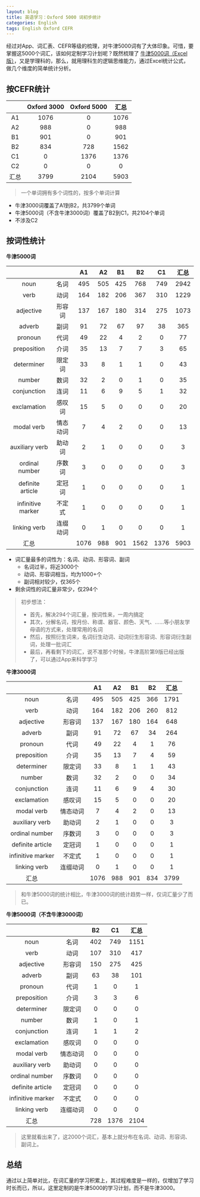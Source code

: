```yaml
---
layout: blog
title: 英语学习：Oxford 5000 词初步统计
categories: English
tags: English Oxford CEFR
---
```


经过对App、词汇表、CEFR等级的梳理，对牛津5000词有了大体印象。可惜，要掌握这5000个词汇，该如何定制学习计划呢？既然梳理了 [牛津5000词（Excel版）](/resources/oxford/Oxford-5000.xlsx "牛津5000词（Excel版）")，又是学理科的，那么，就用理科生的逻辑思维能力，通过Excel统计公式，做几个维度的简单统计分析。

## 按CEFR统计

|  | Oxford 3000 | Oxford 5000 | 汇总 |
| :-----: | :-----: | :-----: | :-----: |
| A1 | 1076 | 0 | 1076 |
| A2 | 988 | 0 | 988 |
| B1 | 901 | 0 | 901 |
| B2 | 834 | 728 | 1562 |
| C1 | 0 | 1376 | 1376 |
| C2 | 0 | 0 | 0 |
| 汇总 | 3799 | 2104 | 5903 |

> 一个单词拥有多个词性的，按多个单词计算

* 牛津3000词覆盖了A1到B2，共3799个单词
* 牛津5000词（不含牛津3000词）覆盖了B2到C1，共2104个单词
* 不涉及C2

## 按词性统计

**牛津5000词**

|  |  | A1 | A2 | B1 | B2 | C1 | 汇总 |
| :-----: | :-----: | :-----: | :-----: | :-----: | :-----: | :-----: | :-----: |
| noun | 名词 | 495 | 505 | 425 | 768 | 749 | 2942 |
| verb | 动词 | 164 | 182 | 206 | 367 | 310 | 1229 |
| adjective | 形容词 | 137 | 167 | 180 | 314 | 275 | 1073 |
| adverb | 副词 | 91 | 72 | 67 | 97 | 38 | 365 |
| pronoun | 代词 | 49 | 22 | 4 | 2 | 0 | 77 |
| preposition | 介词 | 35 | 13 | 7 | 7 | 3 | 65 |
| determiner | 限定词 | 33 | 8 | 1 | 1 | 0 | 43 |
| number | 数词 | 32 | 2 | 0 | 1 | 0 | 35 |
| conjunction | 连词 | 11 | 6 | 9 | 5 | 1 | 32 |
| exclamation | 感叹词 | 15 | 5 | 0 | 0 | 0 | 20 |
| modal verb | 情态动词 | 7 | 4 | 2 | 0 | 0 | 13 |
| auxiliary verb | 助动词 | 2 | 1 | 0 | 0 | 0 | 3 |
| ordinal number | 序数词 | 3 | 0 | 0 | 0 | 0 | 3 |
| definite article | 定冠词 | 1 | 0 | 0 | 0 | 0 | 1 |
| infinitive marker | 不定式 | 1 | 0 | 0 | 0 | 0 | 1 |
| linking verb | 连缀动词 | 0 | 1 | 0 | 0 | 0 | 1 |
| 汇总 |  | 1076 | 988 | 901 | 1562 | 1376 | 5903 |


* 词汇量最多的词性为：名词、动词、形容词、副词
  * 名词过半，将近3000个
  * 动词、形容词相当，均为1000+个
  * 副词相对较少，仅365个
* 剩余词性的词汇量非常少，仅294个

> 初步想法：
> 
> * 首先，解决294个词汇量，按词性来，一周内搞定
> * 其次，分解名词，按月份、称谓、器官、颜色、天气、……等小朋友学母语的方式来，处理常用的名词
> * 然后，按照衍生词来，名词衍生动词、动词衍生形容词、形容词衍生副词，处理一批词汇
> * 最后，再看剩下的词汇，说不准那个时候，牛津高阶第9版已经出版了，可以通过App来科学学习

**牛津3000词**

|  |  | A1 | A2 | B1 | B2 | 汇总 |
| :-----: | :-----: | :-----: | :-----: | :-----: | :-----: | :-----: |
| noun | 名词 | 495 | 505 | 425 | 366 | 1791 |
| verb | 动词 | 164 | 182 | 206 | 260 | 812 |
| adjective | 形容词 | 137 | 167 | 180 | 164 | 648 |
| adverb | 副词 | 91 | 72 | 67 | 34 | 264 |
| pronoun | 代词 | 49 | 22 | 4 | 1 | 76 |
| preposition | 介词 | 35 | 13 | 7 | 4 | 59 |
| determiner | 限定词 | 33 | 8 | 1 | 1 | 43 |
| number | 数词 | 32 | 2 | 0 | 0 | 34 |
| conjunction | 连词 | 11 | 6 | 9 | 4 | 30 |
| exclamation | 感叹词 | 15 | 5 | 0 | 0 | 20 |
| modal verb | 情态动词 | 7 | 4 | 2 | 0 | 13 |
| auxiliary verb | 助动词 | 2 | 1 | 0 | 0 | 3 |
| ordinal number | 序数词 | 3 | 0 | 0 | 0 | 3 |
| definite article | 定冠词 | 1 | 0 | 0 | 0 | 1 |
| infinitive marker | 不定式 | 1 | 0 | 0 | 0 | 1 |
| linking verb | 连缀动词 | 0 | 1 | 0 | 0 | 1 |
| 汇总 |  | 1076 | 988 | 901 | 834 | 3799 |

> 和牛津5000词的统计相比，牛津3000词的统计趋势一样，仅词汇量少了而已。

**牛津5000词（不含牛津3000词）**

|  |  | B2 | C1 | 汇总 |
| :-----: | :-----: | :-----: | :-----: | :-----: |
| noun | 名词 | 402 | 749 | 1151 |
| verb | 动词 | 107 | 310 | 417 |
| adjective | 形容词 | 150 | 275 | 425 |
| adverb | 副词 | 63 | 38 | 101 |
| pronoun | 代词 | 1 | 0 | 1 |
| preposition | 介词 | 3 | 3 | 6 |
| determiner | 限定词 | 0 | 0 | 0 |
| number | 数词 | 1 | 0 | 1 |
| conjunction | 连词 | 1 | 1 | 2 |
| exclamation | 感叹词 | 0 | 0 | 0 |
| modal verb | 情态动词 | 0 | 0 | 0 |
| auxiliary verb | 助动词 | 0 | 0 | 0 |
| ordinal number | 序数词 | 0 | 0 | 0 |
| definite article | 定冠词 | 0 | 0 | 0 |
| infinitive marker | 不定式 | 0 | 0 | 0 |
| linking verb | 连缀动词 | 0 | 0 | 0 |
| 汇总 |  | 728 | 1376 | 2104 |

> 这里就看出来了，这2000个词汇，基本上就分布在名词、动词、形容词、副词上。

## 总结

通过以上简单对比，在词汇量的学习积累上，其过程难度是一样的，仅增加了学习时长而已，所以，这里定制的是牛津5000的学习计划，而不是牛津3000。
